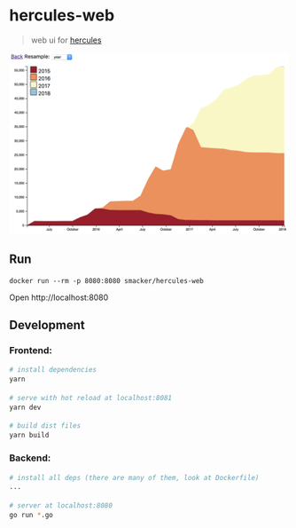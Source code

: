 # hercules-web

> web ui for [hercules](https://github.com/src-d/hercules)

![Project Burndown](docs/project-burndown.png?raw=true)

## Run

```
docker run --rm -p 8080:8080 smacker/hercules-web
```

Open http://localhost:8080

## Development

### Frontend:

```bash
# install dependencies
yarn

# serve with hot reload at localhost:8081
yarn dev

# build dist files
yarn build
```

### Backend:

```bash
# install all deps (there are many of them, look at Dockerfile)
...

# server at localhost:8080
go run *.go
```
